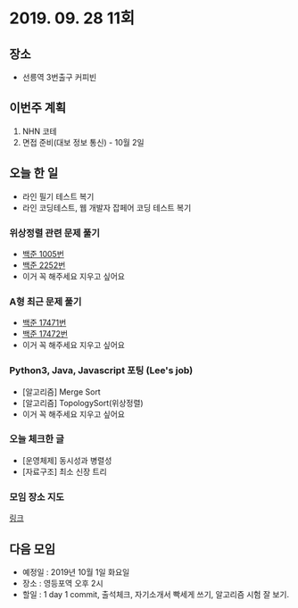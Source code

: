 # 2019. 09. 28 11회

## 장소
- 선릉역 3번출구 커피빈

## 이번주 계획
1. NHN 코테
2. 면접 준비(대보 정보 통신) - 10월 2일

## 오늘 한 일
- 라인 필기 테스트 복기
- 라인 코딩테스트, 웹 개발자 잡페어 코딩 테스트 복기

### 위상정렬 관련 문제 풀기
- [백준 1005번](https://www.acmicpc.net/problem/1005)
- [백준 2252번](https://www.acmicpc.net/problem/2252)
- 이거 꼭 해주세요 지우고 싶어요

### A형 최근 문제 풀기
- [백준 17471번](https://www.acmicpc.net/problem/17471)
- [백준 17472번](https://www.acmicpc.net/problem/17472)
- 이거 꼭 해주세요 지우고 싶어요

### Python3, Java, Javascript 포팅 (Lee's job)
- [알고리즘] Merge Sort
- [알고리즘] TopologySort(위상정렬)
- 이거 꼭 해주세요 지우고 싶어요
 
### 오늘 체크한 글
- [운영체제] 동시성과 병렬성
- [자료구조] 최소 신장 트리

### 모임 장소 지도
[링크](https://drive.google.com/open?id=1M3thFT_ghIP8Gnc42GmxV8A-vVwmtHfQ&usp=sharing)

## 다음 모임
- 예정일 : 2019년 10월 1일 화요일
- 장소 : 영등포역 오후 2시
- 할일 : 1 day 1 commit, 출석체크, 자기소개서 빡세게 쓰기, 알고리즘 시험 잘 보기.

